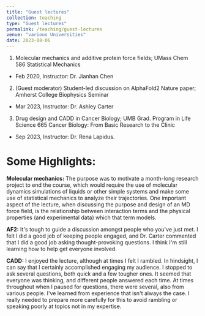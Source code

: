 ```yaml
---
title: "Guest lectures"
collection: teaching
type: "Guest lectures"
permalink: /teaching/guest-lectures
venue: "various Universities"
date: 2023-08-06
---
```


1. Molecular mechanics and additive protein force fields; UMass Chem 586 Statistical Mechanics 
  - Feb 2020, Instructor: Dr. Jianhan Chen
2. (Guest moderator) Student-led discussion on AlphaFold2 Nature paper; Amherst College Biophysics Seminar
  - Mar 2023, Instructor: Dr. Ashley Carter
3. Drug design and CADD in Cancer Biology; UMB Grad. Program in Life Science 665 Cancer Biology: From Basic Research to the Clinic
  - Sep 2023, Instructor: Dr. Rena Lapidus.

Some Highlights:
===================

**Molecular mechanics:**
The purpose was to motivate a month-long research project to end the course, which would require the use of molecular dynamics simulations of liquids or other simple systems and make some use of statistical mechanics to analyze their trajectories. 
One important aspect of the lecture, when discussing the purpose and design of an MD force field, is the relationship between interaction terms and the physical properties (and experimental data) which that term models.

**AF2:** It's tough to guide a discussion amongst people who you've just met. I felt I did a good job of keeping people engaged, and Dr. Carter commented that I did a good job asking thought-provoking questions. I think I'm still learning how to help get everyone involved.

**CADD:** I enjoyed the lecture, although at times I felt I rambled. In hindsight, I can say that I certainly accomplished engaging my audience. I stopped to ask several questions, both quick and a few tougher ones. It seemed that everyone was thinking, and different people answered each time. At times throughout when I paused for questions, there were several, also from various people. I've learned from experience that isn't always the case. I really needed to prepare more carefully for this to avoid rambling or speaking poorly at topics not in my expertise.
